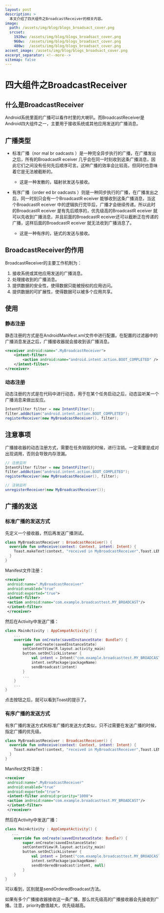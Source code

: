 ```yaml
---
layout: post
description: > 
  本文介绍了四大组件之BroadcastReceiver的相关内容。
image: 
  path: /assets/img/blog/blogs_broadsact_cover.png
  srcset: 
    1920w: /assets/img/blog/blogs_broadsact_cover.png
    960w:  /assets/img/blog/blogs_broadsact_cover.png
    480w:  /assets/img/blog/blogs_broadsact_cover.png
accent_image: /assets/img/blog/blogs_broadsact_cover.png
excerpt_separator: <!--more-->
sitemap: false
---
```

# 四大组件之BroadcastReceiver
## 什么是BroadcastReceiver
Android系统里面的广播可以看作村里的大喇叭。而BroadcastReceiver是Android四大组件之一，主要用于接收系统或其他应用发送的广播消息。

## 广播类型

* 标准广播（nor mal br oadcasts ）是一种完全异步执行的广播，在广播发出之后，所有的BroadcastR eceiver 几乎会在同一时刻收到这条广播消息，因此它们之间没有任何先后顺序可言。这种广播的效率会比较高，但同时也意味着它是无法被截断的。

    * 这是一种发散的，辐射状发送与接收。

* 有序广播（order ed br oadcasts ）则是一种同步执行的广播，在广播发出之后，同一时刻只会有一个BroadcastR eceiver 能够收到这条广播消息，当这个BroadcastR eceiver 中的逻辑执行完毕后，广播才会继续传递。所以此时的BroadcastR eceiver 是有先后顺序的，优先级高的BroadcastR eceiver 就可以先收到广播消息，并且前面的BroadcastR eceiver还可以截断正在传递的广播，这样后面的BroadcastR eceiver 就无法收到广播消息了。

    * 这是一种有序的，链式的发送与接收。

## BroadcastReceiver的作用

BroadcastReceiver的主要工作机制为：

1. 接收系统或其他应用发送的广播消息。
2. 处理接收到的广播消息。
3. 提供数据的安全性，使得数据只能被授权的应用访问。
4. 提供数据的可扩展性，使得数据可以被多个应用共享。

## 使用

### 静态注册
静态注册的方式是在AndroidManifest.xml文件中进行配置。在配置的过滤器中的广播消息发送之后，广播接收器就会接收到该广播消息。

```xml
<receiver android:name=".MyBroadcastReceiver">
    <intent-filter>
        <action android:name="android.intent.action.BOOT_COMPLETED" />
    </intent-filter>
</receiver>
```

### 动态注册

动态注册的方式是在代码中进行动态，用于在某个任务启动之后，动态监听某一个广播消息来做出反应。

```java
IntentFilter filter = new IntentFilter();
filter.addAction("android.intent.action.BOOT_COMPLETED");
registerReceiver(new MyBroadcastReceiver(), filter);
```

## 注意事项
广播接收器的动态注册方式，需要在任务销毁的时候，进行注销。一定需要是成对出现调用，否则会导致内存泄漏。

```java
// 注册监听
IntentFilter filter = new IntentFilter();
filter.addAction("android.intent.action.BOOT_COMPLETED");
registerReceiver(new MyBroadcastReceiver(), filter);

// 注销监听
unregisterReceiver(new MyBroadcastReceiver());
```

## 广播的发送
### 标准广播的发送方式

先定义一个接收器，然后再发送广播测试。

```kotlin
class MyBroadcastReceiver : BroadcastReceiver() {
  override fun onReceive(context: Context, intent: Intent) {
    Toast.makeText(context, "received in MyBroadcastReceiver",Toast.LENGTH_SHORT).show()
  }
} 
```

Manifest文件注册：

```xml
<receiver
 android:name=".MyBroadcastReceiver"
 android:enabled="true"
 android:exported="true">
 <intent-filter>
 <action android:name="com.example.broadcasttest.MY_BROADCAST"/>
 </intent-filter>
 </receiver> 
```

然后在Activity中发送广播：

```kotlin
class MainActivity : AppCompatActivity() {
    ...
    override fun onCreate(savedInstanceState: Bundle?) {
        super.onCreate(savedInstanceState)
        setContentView(R.layout.activity_main)
        button.setOnClickListener {
            val intent = Intent("com.example.broadcasttest.MY_BROADCAST")
            intent.setPackage(packageName)
            sendBroadcast(intent)
        }
        ...
    }
    ...
} 
```

点击按钮之后，就可以看到Toast的提示了。

### 有序广播的发送方式

有序广播的发送方式和标准广播的发送方式类似，只不过需要在发送广播的时候，指定广播的优先级。

```kotlin
class MyBroadcastReceiver : BroadcastReceiver() {
  override fun onReceive(context: Context, intent: Intent) {
    Toast.makeText(context, "received in MyBroadcastReceiver",Toast.LENGTH_SHORT).show()
  } 
}
```

Manifest文件注册：

```xml
<receiver
 android:name=".MyBroadcastReceiver"
 android:enabled="true"
 android:exported="true">
 <intent-filter android:priority="1000">
 <action android:name="com.example.broadcasttest.MY_BROADCAST"/>
 </intent-filter>
 </receiver>
```

然后在Activity中发送广播：

```kotlin
class MainActivity : AppCompatActivity() {
   ...
    override fun onCreate(savedInstanceState: Bundle?) {
        super.onCreate(savedInstanceState)
        setContentView(R.layout.activity_main)
        button.setOnClickListener {
            val intent = Intent("com.example.broadcasttest.MY_BROADCAST")
            intent.setPackage(packageName)
            sendOrderedBroadcast(intent, null)
        }  
    } 
}
```

可以看到，区别就是sendOrderedBroadcast方法。

如果有多个广播接收器接收这一条广播，那么优先级高的广播接收器会先接收到广播。注意，priority数值越大，优先级越高。
